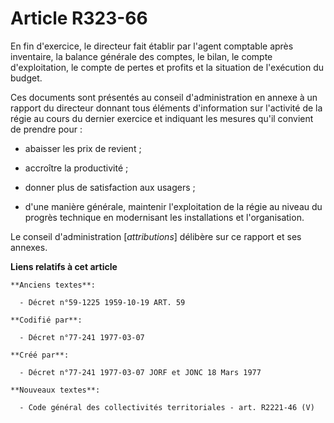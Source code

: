 # Article R323-66

En fin d'exercice, le directeur fait établir par l'agent comptable après inventaire, la balance générale des comptes, le
bilan, le compte d'exploitation, le compte de pertes et profits et la situation de l'exécution du budget.

Ces documents sont présentés au conseil d'administration en annexe à un rapport du directeur donnant tous éléments
d'information sur l'activité de la régie au cours du dernier exercice et indiquant les mesures qu'il convient de prendre
pour :

- abaisser les prix de revient ;

- accroître la productivité ;

- donner plus de satisfaction aux usagers ;

- d'une manière générale, maintenir l'exploitation de la régie au niveau du progrès technique en modernisant les
installations et l'organisation.

Le conseil d'administration [*attributions*] délibère sur ce rapport et ses annexes.

**Liens relatifs à cet article**

	**Anciens textes**:

	  - Décret n°59-1225 1959-10-19 ART. 59

	**Codifié par**:

	  - Décret n°77-241 1977-03-07

	**Créé par**:

	  - Décret n°77-241 1977-03-07 JORF et JONC 18 Mars 1977

	**Nouveaux textes**:

	  - Code général des collectivités territoriales - art. R2221-46 (V)
